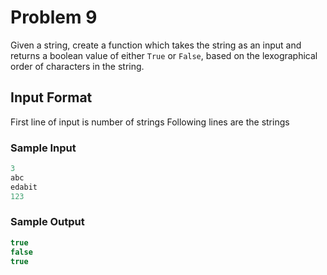 # Problem 9

Given a string, create a function which takes the string as an input and returns a boolean value of either `True` or `False`, based on the lexographical order of characters in the string.

## Input Format

First line of input is number of strings
Following lines are the strings

### Sample Input

```c
3
abc
edabit
123
```

### Sample Output

```c
true
false
true
```
